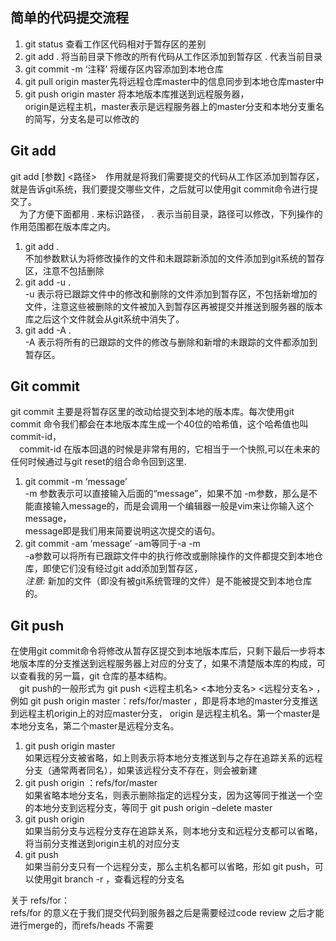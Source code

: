 ## 简单的代码提交流程

1.  git status 查看工作区代码相对于暂存区的差别
2.  git add . 将当前目录下修改的所有代码从工作区添加到暂存区 . 代表当前目录
3.  git commit -m ‘注释’ 将缓存区内容添加到本地仓库
4.  git pull origin master先将远程仓库master中的信息同步到本地仓库master中
5.  git push origin master 将本地版本库推送到远程服务器，  
    origin是远程主机，master表示是远程服务器上的master分支和本地分支重名的简写，分支名是可以修改的

## Git add

git add [参数] <路径>　作用就是将我们需要提交的代码从工作区添加到暂存区，就是告诉git系统，我们要提交哪些文件，之后就可以使用git commit命令进行提交了。  
 为了方便下面都用 . 来标识路径， . 表示当前目录，路径可以修改，下列操作的作用范围都在版本库之内。

1.  git add .  
    不加参数默认为将修改操作的文件和未跟踪新添加的文件添加到git系统的暂存区，注意不包括删除
2.  git add -u .  
    -u 表示将已跟踪文件中的修改和删除的文件添加到暂存区，不包括新增加的文件，注意这些被删除的文件被加入到暂存区再被提交并推送到服务器的版本库之后这个文件就会从git系统中消失了。
3.  git add -A .  
    -A 表示将所有的已跟踪的文件的修改与删除和新增的未跟踪的文件都添加到暂存区。

## Git commit

git commit 主要是将暂存区里的改动给提交到本地的版本库。每次使用git commit 命令我们都会在本地版本库生成一个40位的哈希值，这个哈希值也叫commit-id，  
 commit-id 在版本回退的时候是非常有用的，它相当于一个快照,可以在未来的任何时候通过与git reset的组合命令回到这里.

1.  git commit -m ‘message’  
    -m 参数表示可以直接输入后面的“message”，如果不加 -m参数，那么是不能直接输入message的，而是会调用一个编辑器一般是vim来让你输入这个message，  
    message即是我们用来简要说明这次提交的语句。
2.  git commit -am ‘message’ -am等同于-a -m  
    -a参数可以将所有已跟踪文件中的执行修改或删除操作的文件都提交到本地仓库，即使它们没有经过git add添加到暂存区，  
    _注意:_ 新加的文件（即没有被git系统管理的文件）是不能被提交到本地仓库的。

## Git push

在使用git commit命令将修改从暂存区提交到本地版本库后，只剩下最后一步将本地版本库的分支推送到远程服务器上对应的分支了，如果不清楚版本库的构成，可以查看我的另一篇，git 仓库的基本结构。  
 git push的一般形式为 git push <远程主机名> <本地分支名> <远程分支名> ，例如 git push origin master：refs/for/master ，即是将本地的master分支推送到远程主机origin上的对应master分支， origin 是远程主机名。第一个master是本地分支名，第二个master是远程分支名。

1.  git push origin master  
    如果远程分支被省略，如上则表示将本地分支推送到与之存在追踪关系的远程分支（通常两者同名），如果该远程分支不存在，则会被新建
2.  git push origin ：refs/for/master  
    如果省略本地分支名，则表示删除指定的远程分支，因为这等同于推送一个空的本地分支到远程分支，等同于 git push origin –delete master
3.  git push origin  
    如果当前分支与远程分支存在追踪关系，则本地分支和远程分支都可以省略，将当前分支推送到origin主机的对应分支
4.  git push  
    如果当前分支只有一个远程分支，那么主机名都可以省略，形如 git push，可以使用git branch -r ，查看远程的分支名

关于 refs/for：  
refs/for 的意义在于我们提交代码到服务器之后是需要经过code review 之后才能进行merge的，而refs/heads 不需要
